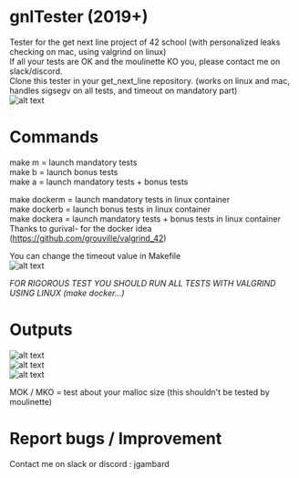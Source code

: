 # gnlTester (2019+)

Tester for the get next line project of 42 school (with personalized leaks checking on mac, using valgrind on linux)  
If all your tests are OK and the moulinette KO you, please contact me on slack/discord.  
Clone this tester in your get_next_line repository. (works on linux and mac, handles sigsegv on all tests, and timeout on mandatory part)  
![alt text](https://i.imgur.com/uupv1UH.png)

# Commands
make m = launch mandatory tests  
make b = launch bonus tests  
make a = launch mandatory tests + bonus tests 

make dockerm = launch mandatory tests in linux container  
make dockerb = launch bonus tests in linux container  
make dockera = launch mandatory tests + bonus tests in linux container  
Thanks to gurival- for the docker idea (https://github.com/grouville/valgrind_42)  

You can change the timeout value in Makefile    
![alt text](https://i.imgur.com/jUimpaC.png)  

*FOR RIGOROUS TEST YOU SHOULD RUN ALL TESTS WITH VALGRIND USING LINUX (make docker...)*

# Outputs

![alt text](https://i.imgur.com/u4Li6AM.png)  
![alt text](https://i.imgur.com/KL3mc4F.png)  
![alt text](https://i.imgur.com/0AQa9eG.png)  

MOK / MKO = test about your malloc size (this shouldn't be tested by moulinette)  

# Report bugs / Improvement
Contact me on slack or discord : jgambard
